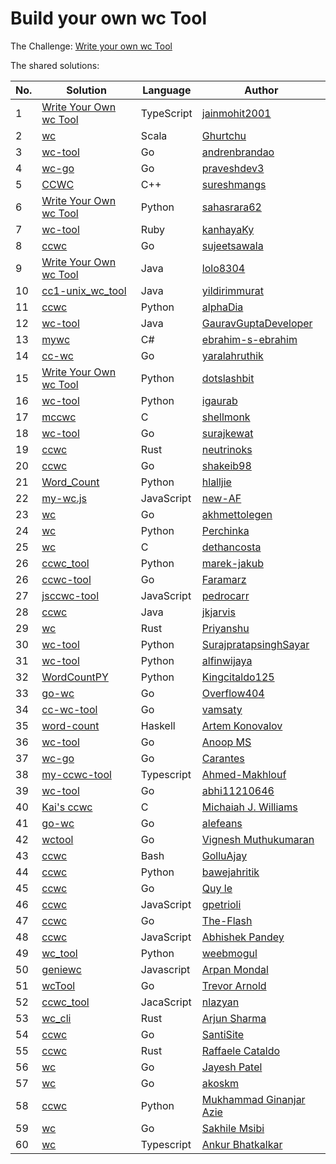 # Build your own wc Tool

The Challenge: [Write your own wc Tool](https://codingchallenges.fyi/challenges/challenge-wc)

The shared solutions:

| No. | Solution | Language | Author |
|-----|----------|----------|--------|
| 1 | [Write Your Own wc Tool](https://github.com/jainmohit2001/coding-challenges/tree/master/src/1) | TypeScript | [jainmohit2001](https://github.com/jainmohit2001/) |
| 2 | [wc](https://github.com/Ghurtchu/wc) | Scala | [Ghurtchu](https://github.com/Ghurtchu/wc) |
| 3 | [wc-tool](https://github.com/andrenbrandao/wc-tool) | Go | [andrenbrandao](https://github.com/andrenbrandao) |
| 4 | [wc-go](https://github.com/praveshdev3/wc-go) | Go | [praveshdev3](https://github.com/praveshdev3/) |
| 5 | [CCWC](https://github.com/sureshmangs/Build-Your-Own-X/tree/main/ccwc/C%2B%2B) | C++ | [sureshmangs](https://github.com/sureshmangs) |
| 6 | [Write Your Own wc Tool](https://github.com/sahasrara62/codingchallenges.fyi/tree/main/word_count) | Python | [sahasrara62](https://github.com/sahasrara62/) |
| 7 | [wc-tool](https://github.com/kanhayaKy/wc-tool) | Ruby | [kanhayaKy](https://github.com/kanhayaKy) |
| 8 | [ccwc](https://github.com/sujeetsawala/ccwc) | Go | [sujeetsawala](https://github.com/sujeetsawala) |
| 9 | [Write Your Own wc Tool](https://github.com/lolo8304/coding-challenge/tree/main/no-1) | Java | [lolo8304 ](https://github.com/lolo8304) |
| 10 | [cc1-unix_wc_tool](https://github.com/yildirimmurat/cc1-unix_wc_tool) | Java | [yildirimmurat](https://github.com/yildirimmurat) |
| 11 | [ccwc](https://github.com/alphaDia/ccwc) | Python | [alphaDia](https://github.com/alphaDia/) |
| 12 | [wc-tool](https://github.com/GauravGuptaDeveloper/Coding-Challenges/tree/wc-tool/wc-tool) | Java | [GauravGuptaDeveloper](https://github.com/GauravGuptaDeveloper) |
| 13 | [mywc](https://github.com/ebrahim-s-ebrahim/mywc) | C# | [ebrahim-s-ebrahim](https://github.com/ebrahim-s-ebrahim) |
| 14 | [cc-wc](https://github.com/yaralahruthik/cc-wc) | Go | [yaralahruthik](https://github.com/yaralahruthik) |
| 15 | [Write Your Own wc Tool](https://github.com/dotslashbit/coding-challenges/tree/main/write_your_own_wc_tool) | Python | [dotslashbit](https://github.com/dotslashbit) |
| 16 | [wc-tool](https://github.com/igaurab/cc/tree/main/wc-tool) | Python | [igaurab](https://github.com/igaurab) |
| 17 | [mccwc](https://github.com/shellmonk/mccwc) | C | [shellmonk](https://github.com/shellmonk) |
| 18 | [wc-tool](https://github.com/surajkewat/wc-tool) | Go | [surajkewat](https://github.com/surajkewat) |
| 19 | [ccwc](https://github.com/neutrinoks/CodingChallenge/tree/main/ccwc) | Rust | [neutrinoks](https://github.com/neutrinoks) |
| 20 | [ccwc](https://github.com/shakeib98/ccwc) | Go | [shakeib98](https://github.com/shakeib98) |
| 21 | [Word_Count](https://github.com/hlalljie/Word_Count) | Python | [hlalljie](https://github.com/hlalljie) |
| 22 | [my-wc.js](https://github.com/new-AF/my-wc.js) | JavaScript | [new-AF](https://github.com/new-AF) |
| 23 | [wc](https://github.com/akhmettolegen/wc) | Go | [akhmettolegen](https://github.com/akhmettolegen) |
| 24 | [wc](https://github.com/Perchinka/WC-coding-challenges) | Python | [Perchinka](https://github.com/Perchinka) |
| 25 | [wc](https://github.com/dethancosta/ccwc) | C | [dethancosta](https://github.com/dethancosta) |
| 26 | [ccwc_tool](https://github.com/marek-jakub/ccwc_tool) | Python | [marek-jakub](https://github.com/marek-jakub) |
| 26 | [ccwc-tool](https://github.com/faramarzaf/ccwc-tool) | Go | [Faramarz](https://github.com/faramarzaf) |
| 27 | [jsccwc-tool](https://github.com/pedrocarr/jsccwc-tool) | JavaScript | [pedrocarr](https://github.com/pedrocarr) |
| 28 | [ccwc](https://github.com/jkjarvis/John_crickett_coding_challenges/tree/main/challenge_1_wc) | Java | [jkjarvis](https://github.com/jkjarvis) |
| 29 | [wc](https://github.com/indierusty/wc) | Rust | [Priyanshu](https://github.com/indierusty) |
| 30 | [wc-tool](https://github.com/SurajpratapsinghSayar/wc-tool) | Python | [SurajpratapsinghSayar](https://github.com/SurajpratapsinghSayar) |
| 31 | [wc-tool](https://github.com/alfinwijaya/wc-tool) | Python | [alfinwijaya](https://github.com/alfinwijaya) |
| 32 | [WordCountPY](https://github.com/Kingcitaldo125/WordCountPY) | Python | [Kingcitaldo125](https://github.com/Kingcitaldo125) |
| 33 | [go-wc](https://github.com/Overflow404/go-wc) | Go | [Overflow404](https://github.com/Overflow404) |
| 34 | [cc-wc-tool](https://github.com/vamsaty/cc-wc-tool) | Go | [vamsaty](https://github.com/vamsaty) |
| 35 | [word-count](https://github.com/izebit/coding-challenges/tree/master/1-word-count) | Haskell | [Artem Konovalov](https://github.com/izebit) |
| 36 | [wc-tool](https://gitlab.com/coderanoopms/wc-tool) | Go | [Anoop MS](https://gitlab.com/coderanoopms) |
| 37 | [wc-go](https://github.com/carantes/wc-go) | Go | [Carantes](https://github.com/carantes) |
| 38 | [my-ccwc-tool](https://github.com/ahmed22362/weekly-coding-challenges/tree/main/01_Build_your_own_wc) | Typescript | [Ahmed-Makhlouf](https://github.com/ahmed22362) |
| 39 | [wc-tool](https://github.com/abhi11210646/wc-tool) | Go | [abhi11210646](https://github.com/abhi11210646) |
| 40 | [Kai's ccwc](https://github.com/CaiCanCode/ccwc) | C | [Michaiah J. Williams](https://github.com/CaiCanCode) |
| 41 | [go-wc](https://github.com/alefeans/go-wc) | Go | [alefeans](https://github.com/alefeans) |
| 42 | [wctool](https://github.com/vigneshm243/CodingChallenges/tree/main/wctool) | Go | [Vignesh Muthukumaran](https://github.com/vigneshm243)
| 43 | [ccwc](https://github.com/GolluAjay/codeChallenges/tree/main/write_your_own_wc_tool) | Bash | [GolluAjay](https://github.com/GolluAjay) |
| 44 | [ccwc](https://github.com/bawejahritik/cli---word-count-tool) | Python | [bawejahritik](https://github.com/bawejahritik) |
| 45 | [ccwc](https://github.com/elq81hc/coding-challenges/tree/master/wc_tool) | Go | [Quy le](https://github.com/elq81hc) |
| 46 | [ccwc](https://github.com/gpetrioli/coding-challenges/tree/main/challenge-1-wc-command) | JavaScript | [gpetrioli](https://github.com/gpetrioli) |
| 47 | [ccwc](https://github.com/The-Flash/ccwc) | Go | [The-Flash](https://github.com/The-Flash) |
| 48 | [ccwc](https://github.com/abhie16/wc-cmnd-clone) | JavaScript | [Abhishek Pandey](https://github.com/abhie16) |
| 49 | [wc_tool](https://github.com/WeebMogul/Coding-Challenges-solutions/tree/main/Challenge%201%20-%20wc%20tool) | Python | [weebmogul](https://github.com/WeebMogul) |
| 50 | [geniewc](https://github.com/arp99/Geniewc) | Javascript | [Arpan Mondal](https://github.com/arp99) |
| 51 | [wcTool](https://github.com/tlarnold10/coding-challenges/tree/main/wcTool) | Go | [Trevor Arnold](https://github.com/tlarnold10) |
| 52 | [ccwc_tool](https://github.com/nlazyan/coding-challenges/tree/main/01_ccwc_tool) | JacaScript | [nlazyan](https://github.com/nlazyan) | 
| 53 | [wc_cli](https://github.com/arjunsharma-dev1/wc_cli) | Rust | [Arjun Sharma](https://github.com/arjunsharma-dev1) |
| 54 | [ccwc](https://github.com/SantiSite/ccwc) | Go | [SantiSite](https://github.com/SantiSite) |
| 55 | [ccwc](https://github.com/farmeroy/coding-challenges-rust/tree/master/ccww)| Rust       | [Raffaele Cataldo](https://github.com/farmeroy) |
| 56 | [wc](https://github.com/codeghoul/coding-challenges/tree/main/01_wc) | Go | [Jayesh Patel](https://github.com/codeghoul) |
| 57 | [wc](https://github.com/akoskm/ccwc) | Go | [akoskm](https://github.com/akoskm) |
| 58 | [ccwc](https://github.com/azie-ginanjar/ccwc) | Python | [Mukhammad Ginanjar Azie](https://github.com/azie-ginanjar) |
| 59 | [wc](https://github.com/Sakhile-Msibi/Coding-Challenges/tree/main/WC-Tool) | Go | [Sakhile Msibi](https://github.com/Sakhile-Msibi) |
| 60 | [wc](https://github.com/ankur26/codingchallenges-solutions/tree/main/ccwc) | Typescript | [Ankur Bhatkalkar](https://github.com/ankur26) |
